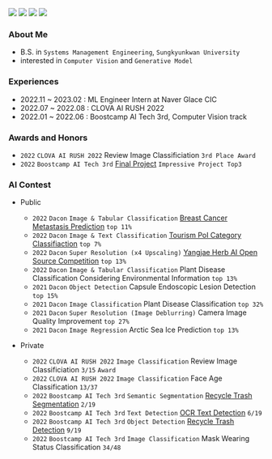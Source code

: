 <p align="left">
<img src="https://img.shields.io/badge/Python-3776AB?style=flat-plastic&logo=Python&logoColor=white"/>
<img src="https://img.shields.io/badge/Pytorch-EE4C2C?style=flat-plastic&logo=Pytorch&logoColor=white"/>
<img src="https://img.shields.io/badge/-Lightning-792ee5?style=flat-plastic&logo=pytorchlightning&logoColor=white"/>
<img src="https://img.shields.io/badge/Wandb-FFBE00?style=flat-plastic&logo=Weightsandbiases&logoColor=white"/>
</p>

### About Me
- B.S. in `Systems Management Engineering`, `Sungkyunkwan University`
- interested in `Computer Vision` and `Generative Model`

### Experiences
- 2022.11 ~ 2023.02 : ML Engineer Intern at Naver Glace CIC
- 2022.07 ~ 2022.08 : CLOVA AI RUSH 2022
- 2022.01 ~ 2022.06 : Boostcamp AI Tech 3rd, Computer Vision track

### Awards and Honors
- `2022` `CLOVA AI RUSH 2022` Review Image Classificiation `3rd Place Award`
- `2022` `Boostcamp AI Tech 3rd` [Final Project](https://github.com/boostcampaitech3/final-project-level3-cv-17) `Impressive Project Top3`

### AI Contest

- Public

    - `2022` `Dacon` `Image & Tabular Classification` [Breast Cancer Metastasis Prediction](https://github.com/DeepVisionStudy/dacon_breast_cancer) `top 11%` <br>
    - `2022` `Dacon` `Image & Text Classification` [Tourism PoI Category Classifiaction](https://github.com/DeepVisionStudy/dacon_tourism) `top 7%` <br>
    - `2022` `Dacon` `Super Resolution (x4 Upscaling)` [Yangjae Herb AI Open Source Competition](https://github.com/DeepVisionStudy/dacon_SR) `top 13%` <br>
    - `2022` `Dacon` `Image & Tabular Classification` Plant Disease Classification Considering Environmental Information `top 13%` <br>
    - `2021` `Dacon` `Object Detection` Capsule Endoscopic Lesion Detection `top 15%` <br>
    - `2021` `Dacon` `Image Classification` Plant Disease Classification `top 32%` <br>
    - `2021` `Dacon` `Super Resolution (Image Deblurring)` Camera Image Quality Improvement `top 27%` <br>
    - `2021` `Dacon` `Image Regression` Arctic Sea Ice Prediction `top 13%` <br>

- Private

    - `2022` `CLOVA AI RUSH 2022` `Image Classification` Review Image Classificiation `3/15` `Award` <br>
    - `2022` `CLOVA AI RUSH 2022` `Image Classification` Face Age Classification `13/37` <br>
    - `2022` `Boostcamp AI Tech 3rd` `Semantic Segmentation` [Recycle Trash Segmentation](https://github.com/boostcampaitech3/level2-semantic-segmentation-level2-cv-17) `2/19` <br>
    - `2022` `Boostcamp AI Tech 3rd` `Text Detection` [OCR Text Detection](https://github.com/boostcampaitech3/level2-data-annotation_cv-level2-cv-17) `6/19` <br>
    - `2022` `Boostcamp AI Tech 3rd` `Object Detection` [Recycle Trash Detection](https://github.com/boostcampaitech3/level2-object-detection-level2-cv-17) `9/19` <br>
    - `2022` `Boostcamp AI Tech 3rd` `Image Classification` Mask Wearing Status Classification `34/48` <br>

